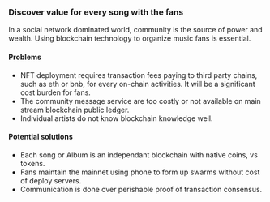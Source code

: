 ### Discover value for every song with the fans
In a social network dominated world, community is the source of power and wealth. Using blockchain technology to organize music fans is essential. 
#### Problems
* NFT deployment requires transaction fees paying to third party chains, such as eth or bnb, for every on-chain activities. It will be a significant cost burden for fans. 
* The community message service are too costly or not available on main stream blockchain public ledger. 
* Individual artists do not know blockchain knowledge well. 
#### Potential solutions
* Each song or Album is an independant blockchain with native coins, vs tokens. 
* Fans maintain the mainnet using phone to form up swarms without cost of deploy servers. 
* Communication is done over perishable proof of transaction consensus. 

